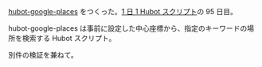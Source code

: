 [hubot-google-places][gh:bouzuya/hubot-google-places] をつくった。[1 日 1 Hubot スクリプト][hubot-script-per-day]の 95 日目。

hubot-google-places は事前に設定した中心座標から、指定のキーワードの場所を検索する Hubot スクリプト。

別件の検証を兼ねて。

[gh:bouzuya/hubot-google-places]: https://github.com/bouzuya/hubot-google-places
[hubot-script-per-day]: http://blog.bouzuya.net/posts?tags=hubot-script-per-day

